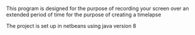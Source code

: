 This program is designed for the purpose of recording your screen over an extended period of time for the purpose of creating a timelapse


The project is set up in netbeans using java version 8